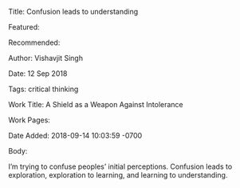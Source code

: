 Title: Confusion leads to understanding

Featured: 

Recommended: 

Author: Vishavjit Singh

Date: 12 Sep 2018

Tags: critical thinking

Work Title: A Shield as a Weapon Against Intolerance

Work Pages:  

Date Added: 2018-09-14 10:03:59 -0700

Body:

I’m trying to confuse peoples’ initial perceptions. Confusion leads to exploration, exploration to learning, and learning to understanding.



